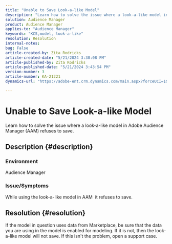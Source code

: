 ```yaml
---
title: "Unable to Save Look-a-like Model"
description: "Learn how to solve the issue where a look-a-like model in Adobe Audience Manager (AAM) refuses to save."
solution: Audience Manager
product: Audience Manager
applies-to: "Audience Manager"
keywords: "KCS,model, look-a-like"
resolution: Resolution
internal-notes: 
bug: False
article-created-by: Zita Rodricks
article-created-date: "5/21/2024 3:30:08 PM"
article-published-by: Zita Rodricks
article-published-date: "5/21/2024 3:43:54 PM"
version-number: 3
article-number: KA-21221
dynamics-url: "https://adobe-ent.crm.dynamics.com/main.aspx?forceUCI=1&pagetype=entityrecord&etn=knowledgearticle&id=4b160101-8717-ef11-9f89-6045bd06eea5"

---
```

# Unable to Save Look-a-like Model


Learn how to solve the issue where a look-a-like model in Adobe Audience Manager (AAM) refuses to save.

## Description {#description}


### Environment

Audience Manager

### <b>Issue/Symptoms</b>

While using the look-a-like model in AAM  it refuses to save.


## Resolution {#resolution}


If the model in question uses data from Marketplace, be sure that the data you are using in the model is enabled for modeling. If it is not, then the look-a-like model will not save. If this isn't the problem, open a support case.
